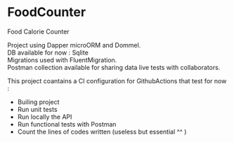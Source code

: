 # FoodCounter
Food Calorie Counter
  
Project using Dapper microORM and Dommel.  
DB available for now : Sqlite  
Migrations used with FluentMigration.  
Postman collection available for sharing data live tests with collaborators.  

This project coantains a CI configuration for GithubActions that test for now :  
- Builing project
- Run unit tests
- Run locally the API
- Run functional tests with  Postman
- Count the lines of codes written (useless but essential ^^ )

